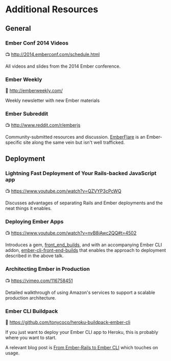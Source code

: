 # Additional Resources

## General

### Ember Conf 2014 Videos

:tv: http://2014.emberconf.com/schedule.html

All videos and slides from the 2014 Ember conference.

### Ember Weekly

:book: http://emberweekly.com/

Weekly newsletter with new Ember materials

### Ember Subreddit

:tv: http://www.reddit.com/r/emberjs

Community-submitted resources and discussion. [EmberFlare](https://emberflare.com/entries) is an Ember-specific site along the same vein but isn't well trafficked.

## Deployment

### Lightning Fast Deployment of Your Rails-backed JavaScript app

:tv: https://www.youtube.com/watch?v=QZVYP3cPcWQ

Discusses advantages of separating Rails and Ember deployments and the neat things it enables.

### Deploying Ember Apps

:tv: https://www.youtube.com/watch?v=nvB8iAwc2QQ#t=4502

Introduces a gem, [front_end_builds](https://github.com/tedconf/front_end_builds), and with an accompanying Ember CLI addon, [ember-cli-front-end-builds](https://github.com/tedconf/ember-cli-front-end-builds) that enables the approach to deployment described in the above talk.

### Architecting Ember in Production

:tv: https://vimeo.com/116758451

Detailed walkthrough of using Amazon's services to support a scalable production architecture.

### Ember CLI Buildpack

:book: https://github.com/tonycoco/heroku-buildpack-ember-cli

If you just want to deploy your Ember CLI app to Heroku, this is probably where you want to start.

A relevant blog post is [From Ember-Rails to Ember CLI](http://robots.thoughtbot.com/migrating-from-ember-rails-to-ember-cli) which touches on usage.
